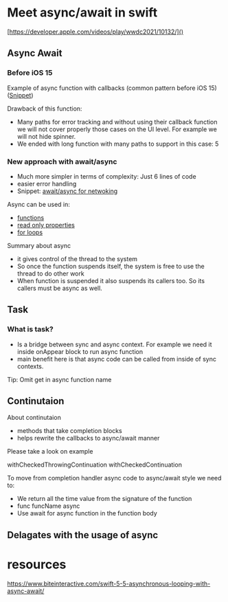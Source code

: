 # Meet async/await in swift

[https://developer.apple.com/videos/play/wwdc2021/10132/]()

## Async Await

### Before iOS 15 
Example of async function with callbacks (common pattern before iOS 15) ([Snippet](https://github.com/woroninb/WWDC21ConcurrentProgramming/blob/main/OldStyleNetworking.swift))

Drawback of this function:

* Many paths for error tracking and without using their callback function we will not cover properly those cases on the UI level. For example we will not hide spinner.
* We ended with long function with many paths to support in this case: 5

### New approach with await/async

* Much more simpler in terms of complexity: Just 6 lines of code
* easier error handling
* Snippet: 
[await/async for netwoking](https://github.com/woroninb/WWDC21ConcurrentProgramming/blob/main/asyncFunction.swift)

Async can be used in: 

* [functions](https://github.com/woroninb/WWDC21ConcurrentProgramming/blob/main/asyncFunction.swift)
* [read only properties](https://github.com/woroninb/WWDC21ConcurrentProgramming/blob/main/AsyncProperty.swift)
* [for loops](https://www.hackingwithswift.com/quick-start/concurrency/how-to-loop-over-an-asyncsequence-using-for-await)


Summary about async

* it gives control of the thread to the system
* So once the function suspends itself, the system is free to use the thread to do other work
* When function is suspended it also suspends its callers too. So its callers must be async as well.


## Task

### What is task?

* Is a bridge between sync and async context. For example we need it inside onAppear block to run async function
* main benefit here is that async code can be called from inside of sync contexts.


Tip: Omit get in async function name


## Continutaion

About continutaion

-  methods that take completion blocks
-  helps rewrite the callbacks to async/await manner

Please take a look on example

withCheckedThrowingContinuation
withCheckedContinuation

To move from completion handler async code to async/await style we need to:

- We return all the time value from the signature of the function
- func funcName async
- Use await for async function in the function body


## Delagates with the usage of async


#


# resources

https://www.biteinteractive.com/swift-5-5-asynchronous-looping-with-async-await/



